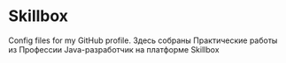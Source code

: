 # Skillbox
Config files for my GitHub profile.
Здесь собраны Практические работы из Профессии Java-разработчик на платформе Skillbox
